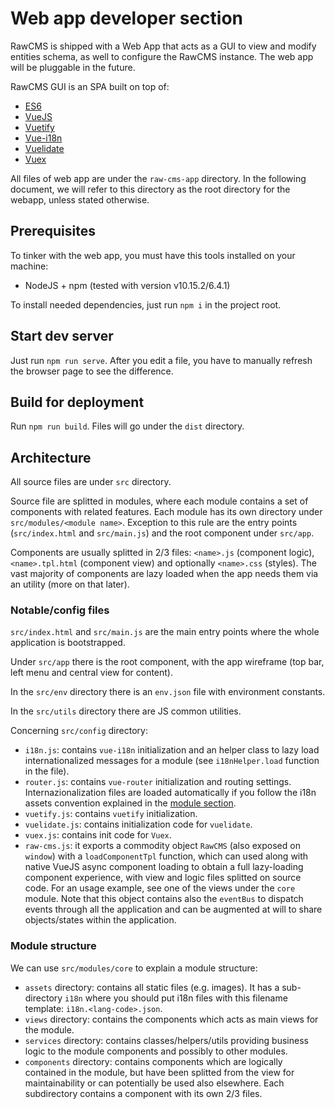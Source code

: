 # Web app developer section

RawCMS is shipped with a Web App that acts as a GUI to view and modify entities schema, as well to
configure the RawCMS instance. The web app will be pluggable in the future.

RawCMS GUI is an SPA built on top of:

- [ES6](http://es6-features.org/)
- [VueJS](https://vuejs.org/)
- [Vuetify](https://vuetifyjs.com)
- [Vue-i18n](https://kazupon.github.io/vue-i18n/)
- [Vuelidate](https://vuelidate.netlify.com/)
- [Vuex](https://vuex.vuejs.org/)

All files of web app are under the `raw-cms-app` directory. In the following document, we will refer
to this directory as the root directory for the webapp, unless stated otherwise.

## Prerequisites

To tinker with the web app, you must have this tools installed on your machine:

- NodeJS + npm (tested with version v10.15.2/6.4.1)

To install needed dependencies, just run `npm i` in the project root.

## Start dev server

Just run `npm run serve`. After you edit a file, you have to manually refresh the browser page to
see the difference.

## Build for deployment

Run `npm run build`. Files will go under the `dist` directory.

## Architecture

All source files are under `src` directory.

Source file are splitted in modules, where each module contains a set of components with related
features. Each module has its own directory under `src/modules/<module name>`. Exception to this
rule are the entry points (`src/index.html` and `src/main.js`) and the root component under
`src/app`.

Components are usually splitted in 2/3 files: `<name>.js` (component logic),
`<name>.tpl.html` (component view) and optionally `<name>.css` (styles). The vast majority of
components are lazy loaded when the app needs them via an utility (more on that later).

### Notable/config files

`src/index.html` and `src/main.js` are the main entry points where the whole application is
bootstrapped.

Under `src/app` there is the root component, with the app wireframe (top bar, left menu and central
view for content).

In the `src/env` directory there is an `env.json` file with environment constants.

In the `src/utils` directory there are JS common utilities.

Concerning `src/config` directory:

- `i18n.js`: contains `vue-i18n` initialization and an helper class to lazy load internationalized
  messages for a module (see `i18nHelper.load` function in the file).
- `router.js`: contains `vue-router` initialization and routing settings. Internazionalization files
  are loaded automatically if you follow the i18n assets convention explained in the
  [module section](#Module-structure).
- `vuetify.js`: contains `vuetify` initialization.
- `vuelidate.js`: contains initialization code for `vuelidate`.
- `vuex.js`: contains init code for `Vuex`.
- `raw-cms.js`: it exports a commodity object `RawCMS` (also exposed on `window`) with a
  `loadComponentTpl` function, which can used along with native VueJS async component loading to
  obtain a full lazy-loading component experience, with view and logic files splitted on source
  code. For an usage example, see one of the views under the `core` module. Note that this object
  contains also the `eventBus` to dispatch events through all the application and can be augmented
  at will to share objects/states within the application.

### Module structure

We can use `src/modules/core` to explain a module structure:

- `assets` directory: contains all static files (e.g. images). It has a sub-directory `i18n` where
  you should put i18n files with this filename template: `i18n.<lang-code>.json`.
- `views` directory: contains the components which acts as main views for the module.
- `services` directory: contains classes/helpers/utils providing business logic to the module components
  and possibly to other modules.
- `components` directory: contains components which are logically contained in the module, but have been
  splitted from the view for maintainability or can potentially be used also elsewhere. Each subdirectory
  contains a component with its own 2/3 files.
